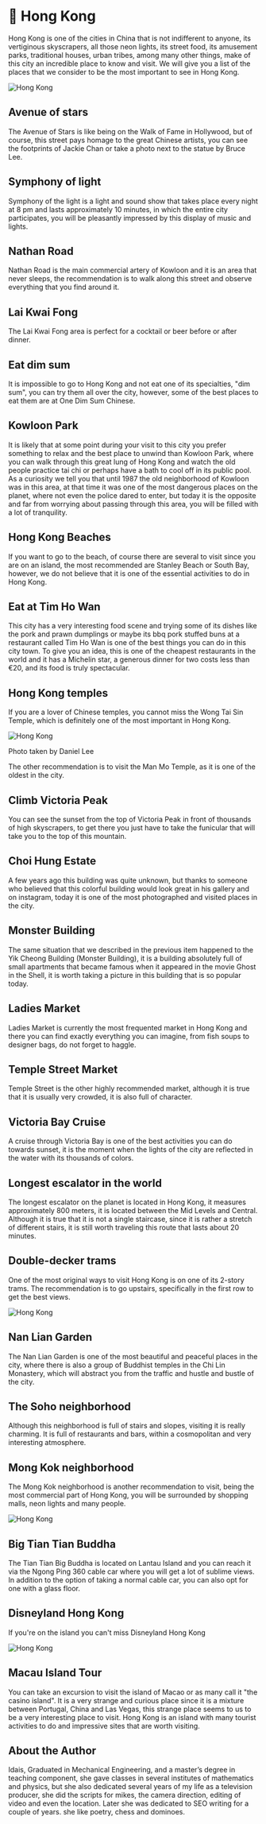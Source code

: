 # 🏯 Hong Kong

Hong Kong is one of the cities in China that is not indifferent to anyone, its vertiginous skyscrapers, all those neon lights, its street food, its amusement parks, traditional houses, urban tribes, among many other things, make of this city an incredible place to know and visit. We will give you a list of the places that we consider to be the most important to see in Hong Kong.

![Hong Kong](_static/images/hong-kong/hong-kong-1.jpg)

## Avenue of stars

The Avenue of Stars is like being on the Walk of Fame in Hollywood, but of course, this street pays homage to the great Chinese artists, you can see the footprints of Jackie Chan or take a photo next to the statue by Bruce Lee.

## Symphony of light

Symphony of the light is a light and sound show that takes place every night at 8 pm and lasts approximately 10 minutes, in which the entire city participates, you will be pleasantly impressed by this display of music and lights.

## Nathan Road

Nathan Road is the main commercial artery of Kowloon and it is an area that never sleeps, the recommendation is to walk along this street and observe everything that you find around it.

## Lai Kwai Fong

The Lai Kwai Fong area is perfect for a cocktail or beer before or after dinner.

## Eat dim sum

It is impossible to go to Hong Kong and not eat one of its specialties, "dim sum", you can try them all over the city, however, some of the best places to eat them are at One Dim Sum Chinese.

## Kowloon Park

It is likely that at some point during your visit to this city you prefer something to relax and the best place to unwind than Kowloon Park, where you can walk through this great lung of Hong Kong and watch the old people practice tai chi or perhaps have a bath to cool off in its public pool. As a curiosity we tell you that until 1987 the old neighborhood of Kowloon was in this area, at that time it was one of the most dangerous places on the planet, where not even the police dared to enter, but today it is the opposite and far from worrying about passing through this area, you will be filled with a lot of tranquility.

## Hong Kong Beaches

If you want to go to the beach, of course there are several to visit since you are on an island, the most recommended are Stanley Beach or South Bay, however, we do not believe that it is one of the essential activities to do in Hong Kong.

## Eat at Tim Ho Wan

This city has a very interesting food scene and trying some of its dishes like the pork and prawn dumplings or maybe its bbq pork stuffed buns at a restaurant called Tim Ho Wan is one of the best things you can do in this city town. To give you an idea, this is one of the cheapest restaurants in the world and it has a Michelin star, a generous dinner for two costs less than €20, and its food is truly spectacular.

## Hong Kong temples

If you are a lover of Chinese temples, you cannot miss the Wong Tai Sin Temple, which is definitely one of the most important in Hong Kong.

![Hong Kong](_static/images/hong-kong/hong-kong-2.jpg)

Photo taken by Daniel Lee

The other recommendation is to visit the Man Mo Temple, as it is one of the oldest in the city.

## Climb Victoria Peak

You can see the sunset from the top of Victoria Peak in front of thousands of high skyscrapers, to get there you just have to take the funicular that will take you to the top of this mountain.

## Choi Hung Estate

A few years ago this building was quite unknown, but thanks to someone who believed that this colorful building would look great in his gallery and on instagram, today it is one of the most photographed and visited places in the city.

## Monster Building

The same situation that we described in the previous item happened to the Yik Cheong Building (Monster Building), it is a building absolutely full of small apartments that became famous when it appeared in the movie Ghost in the Shell, it is worth taking a picture in this building that is so popular today.

## Ladies Market

Ladies Market is currently the most frequented market in Hong Kong and there you can find exactly everything you can imagine, from fish soups to designer bags, do not forget to haggle.

## Temple Street Market

Temple Street is the other highly recommended market, although it is true that it is usually very crowded, it is also full of character.

## Victoria Bay Cruise

A cruise through Victoria Bay is one of the best activities you can do towards sunset, it is the moment when the lights of the city are reflected in the water with its thousands of colors.

## Longest escalator in the world

The longest escalator on the planet is located in Hong Kong, it measures approximately 800 meters, it is located between the Mid Levels and Central. Although it is true that it is not a single staircase, since it is rather a stretch of different stairs, it is still worth traveling this route that lasts about 20 minutes.

## Double-decker trams

One of the most original ways to visit Hong Kong is on one of its 2-story trams. The recommendation is to go upstairs, specifically in the first row to get the best views.

![Hong Kong](_static/images/hong-kong/hong-kong-3.jpg)

## Nan Lian Garden

The Nan Lian Garden is one of the most beautiful and peaceful places in the city, where there is also a group of Buddhist temples in the Chi Lin Monastery, which will abstract you from the traffic and hustle and bustle of the city.

## The Soho neighborhood

Although this neighborhood is full of stairs and slopes, visiting it is really charming. It is full of restaurants and bars, within a cosmopolitan and very interesting atmosphere.

## Mong Kok neighborhood

The Mong Kok neighborhood is another recommendation to visit, being the most commercial part of Hong Kong, you will be surrounded by shopping malls, neon lights and many people.

![Hong Kong](_static/images/hong-kong/hong-kong-4.jpg)

## Big Tian Tian Buddha

The Tian Tian Big Buddha is located on Lantau Island and you can reach it via the Ngong Ping 360 cable car where you will get a lot of sublime views. In addition to the option of taking a normal cable car, you can also opt for one with a glass floor.

## Disneyland Hong Kong

If you're on the island you can't miss Disneyland Hong Kong

![Hong Kong](_static/images/hong-kong/hong-kong-5.jpg)

## Macau Island Tour

You can take an excursion to visit the island of Macao or as many call it "the casino island". It is a very strange and curious place since it is a mixture between Portugal, China and Las Vegas, this strange place seems to us to be a very interesting place to visit.
Hong Kong is an island with many tourist activities to do and impressive sites that are worth visiting.

## About the Author

Idais, Graduated in Mechanical Engineering, and a master’s degree in teaching component, she gave classes in several institutes of mathematics and physics, but she also dedicated several years of my life as a television producer, she did the scripts for mikes, the camera direction, editing of video and even the location. Later she was dedicated to SEO writing for a couple of years. she like poetry, chess and dominoes.
